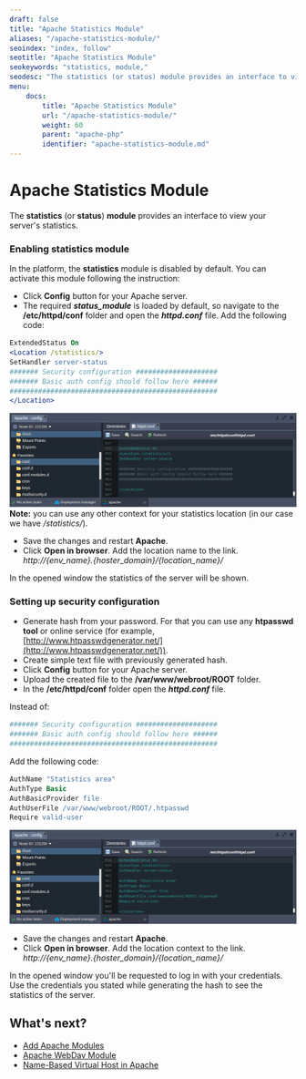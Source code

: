 ```yaml
---
draft: false
title: "Apache Statistics Module"
aliases: "/apache-statistics-module/"
seoindex: "index, follow"
seotitle: "Apache Statistics Module"
seokeywords: "statistics, module,"
seodesc: "The statistics (or status) module provides an interface to view your server's statistics."
menu: 
    docs:
        title: "Apache Statistics Module"
        url: "/apache-statistics-module/"
        weight: 60
        parent: "apache-php"
        identifier: "apache-statistics-module.md"
---
```


# Apache Statistics Module
The **statistics** (or **status**) **module** provides an interface to view your server's statistics. 

### Enabling statistics module
In the platform, the **statistics** module is disabled by default. You can activate this module following the instruction:


* Click **Config** button for your Apache server.
* The required ***status_module*** is loaded by default, so navigate to the **/etc/httpd/conf** folder and open the ***httpd.conf*** file. Add the following code:  
```apache
ExtendedStatus On  
<Location /statistics/>  
SetHandler server-status  
####### Security configuration ####################  
####### Basic auth config should follow here ######  
###################################################  
</Location>  
```

![apache statistics module 1](1.png) 
 **Note:** you can use any other context for your statistics location (in our case we have */statistics/*).

* Save the changes and restart **Apache**.
* Click **Open in browser**. Add the location name to the link.  
*http://{env_name}.{hoster_domain}/{location_name}/* 

 In the opened window the statistics of the server will be shown. 

### Setting up security configuration
* Generate hash from your password. For that you can use any **htpasswd tool** or online service (for example, [http://www.htpasswdgenerator.net/](http://www.htpasswdgenerator.net/)).
* Create simple text file with previously generated hash.
* Click **Config** button for your Apache server.
* Upload the created file to the **/var/www/webroot/ROOT** folder.
* In the **/etc/httpd/conf** folder open the ***httpd.conf*** file.

 Instead of:
```apache
####### Security configuration ####################
####### Basic auth config should follow here ######
###################################################
```
Add the following code:

```apache
AuthName "Statistics area"
AuthType Basic
AuthBasicProvider file
AuthUserFile /var/www/webroot/ROOT/.htpasswd
Require valid-user
```

![apache statistics module 2](2.png) 

* Save the changes and restart **Apache**.
* Click **Open in browser**. Add the location context to the link.</li></ol>*http://{env_name}.{hoster_domain}/{location_name}/* 

 In the opened window you'll be requested to log in with your credentials. Use the credentials you stated while generating the hash to see the statistics of the server.


## What's next?
* [Add Apache Modules](/add-apache-modules/)
* [Apache WebDav Module](/apache-webdav-module/)
* [Name-Based Virtual Host in Apache]()